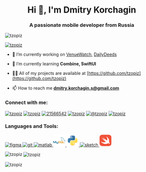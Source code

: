 <h1 align="center">Hi 👋, I'm Dmitry Korchagin</h1>
<h3 align="center">A passionate mobile developer from Russia</h3>

<p align="left"> <img src="https://komarev.com/ghpvc/?username=tzopiz&label=Profile%20views&color=0e75b6&style=flat" alt="tzopiz" /> </p>

<p align="left"> <a href="https://github.com/ryo-ma/github-profile-trophy"><img src="https://github-profile-trophy.vercel.app/?username=tzopiz" alt="tzopiz" /></a> </p>

- 🔭 I’m currently working on [VenueWatch](https://github.com/tzopiz/VenueWatch), [DailyDeeds](https://github.com/tzopiz/DailyDeeds)

- 🌱 I’m currently learning **Combine, SwiftUI**

- 👨‍💻 All of my projects are available at [https://github.com/tzopiz](https://github.com/tzopiz)

- 📫 How to reach me **dmitry.korchagin.s@gmail.com**

<h3 align="left">Connect with me:</h3>
<p align="left">
<a href="https://dev.to/tzopiz" target="blank"><img align="center" src="https://raw.githubusercontent.com/rahuldkjain/github-profile-readme-generator/master/src/images/icons/Social/devto.svg" alt="tzopiz" height="30" width="40" /></a>
<a href="https://twitter.com/tzopiz" target="blank"><img align="center" src="https://raw.githubusercontent.com/rahuldkjain/github-profile-readme-generator/master/src/images/icons/Social/twitter.svg" alt="tzopiz" height="30" width="40" /></a>
<a href="https://stackoverflow.com/users/21566542" target="blank"><img align="center" src="https://raw.githubusercontent.com/rahuldkjain/github-profile-readme-generator/master/src/images/icons/Social/stack-overflow.svg" alt="21566542" height="30" width="40" /></a>
<a href="https://instagram.com/tzopiz" target="blank"><img align="center" src="https://raw.githubusercontent.com/rahuldkjain/github-profile-readme-generator/master/src/images/icons/Social/instagram.svg" alt="tzopiz" height="30" width="40" /></a>
<a href="https://medium.com/@tzopiz" target="blank"><img align="center" src="https://raw.githubusercontent.com/rahuldkjain/github-profile-readme-generator/master/src/images/icons/Social/medium.svg" alt="@tzopiz" height="30" width="40" /></a>
<a href="https://www.leetcode.com/tzopiz" target="blank"><img align="center" src="https://raw.githubusercontent.com/rahuldkjain/github-profile-readme-generator/master/src/images/icons/Social/leet-code.svg" alt="tzopiz" height="30" width="40" /></a>
</p>

<h3 align="left">Languages and Tools:</h3>
<p align="left"> <a href="https://www.figma.com/" target="_blank" rel="noreferrer"> <img src="https://www.vectorlogo.zone/logos/figma/figma-icon.svg" alt="figma" width="40" height="40"/> </a> <a href="https://git-scm.com/" target="_blank" rel="noreferrer"> <img src="https://www.vectorlogo.zone/logos/git-scm/git-scm-icon.svg" alt="git" width="40" height="40"/> </a> <a href="https://www.mathworks.com/" target="_blank" rel="noreferrer"> <img src="https://upload.wikimedia.org/wikipedia/commons/2/21/Matlab_Logo.png" alt="matlab" width="40" height="40"/> </a> <a href="https://www.mysql.com/" target="_blank" rel="noreferrer"> <img src="https://raw.githubusercontent.com/devicons/devicon/master/icons/mysql/mysql-original-wordmark.svg" alt="mysql" width="40" height="40"/> </a> <a href="https://www.python.org" target="_blank" rel="noreferrer"> <img src="https://raw.githubusercontent.com/devicons/devicon/master/icons/python/python-original.svg" alt="python" width="40" height="40"/> </a> <a href="https://www.sketch.com/" target="_blank" rel="noreferrer"> <img src="https://www.vectorlogo.zone/logos/sketchapp/sketchapp-icon.svg" alt="sketch" width="40" height="40"/> </a> <a href="https://developer.apple.com/swift/" target="_blank" rel="noreferrer"> <img src="https://raw.githubusercontent.com/devicons/devicon/master/icons/swift/swift-original.svg" alt="swift" width="40" height="40"/> </a> </p>

<p><img align="left" src="https://github-readme-stats.vercel.app/api/top-langs?username=tzopiz&show_icons=true&locale=en&layout=compact" alt="tzopiz" /></p>

<p>&nbsp;<img align="center" src="https://github-readme-stats.vercel.app/api?username=tzopiz&show_icons=true&locale=en" alt="tzopiz" /></p>

<p><img align="center" src="https://github-readme-streak-stats.herokuapp.com/?user=tzopiz&" alt="tzopiz" /></p>

